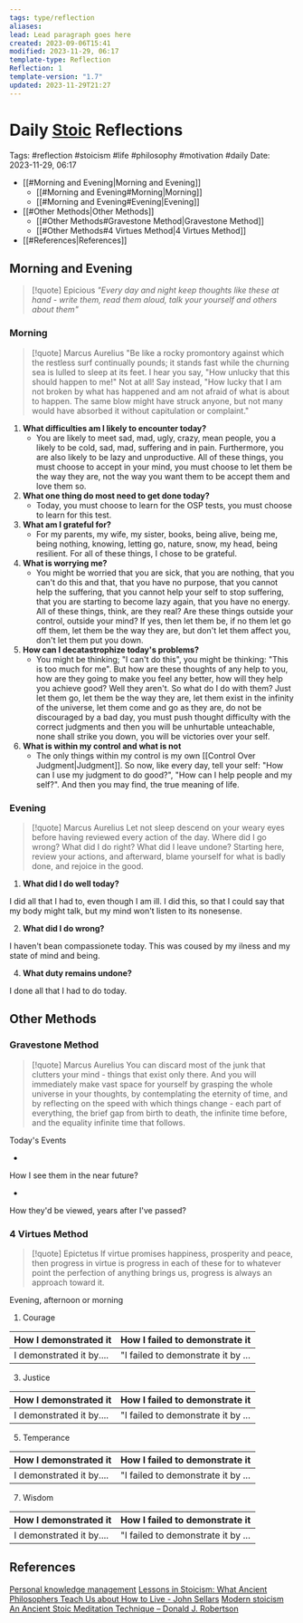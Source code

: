 ```yaml
---
tags: type/reflection
aliases: 
lead: Lead paragraph goes here
created: 2023-09-06T15:41
modified: 2023-11-29, 06:17
template-type: Reflection
Reflection: 1
template-version: "1.7"
updated: 2023-11-29T21:27
---
```



# Daily [Stoic](../SLIP-BOX/Stoicism.md) Reflections

Tags:  #reflection #stoicism #life #philosophy #motivation #daily 
Date: 2023-11-29, 06:17

- [[#Morning and Evening|Morning and Evening]]
	- [[#Morning and Evening#Morning|Morning]]
	- [[#Morning and Evening#Evening|Evening]]
- [[#Other Methods|Other Methods]]
	- [[#Other Methods#Gravestone Method|Gravestone Method]]
	- [[#Other Methods#4 Virtues Method|4 Virtues Method]]
- [[#References|References]]


## Morning and Evening

> [!quote] Epicious 
> _"Every day and night keep thoughts like these at hand - write them, read them aloud, talk your yourself and others about them"_

### Morning

> [!quote] Marcus Aurelius
> "Be like a rocky promontory against which the restless surf continually pounds; it stands fast while the churning sea is lulled to sleep at its feet. I hear you say, "How unlucky that this should happen to me!" Not at all! Say instead, "How lucky that I am not broken by what has happened and am not afraid of what is about to happen. The same blow might have struck anyone, but not many would have absorbed it without capitulation or complaint."

1. **What difficulties am I likely to encounter today?**
	- You are likely to meet sad, mad, ugly, crazy, mean people, you a likely to be cold, sad, mad, suffering and in pain. Furthermore, you are also likely to be lazy and unproductive. All of these things, you must choose to accept in your mind, you must choose to let them be the way they are, not the way you want them to be accept them and love them so. 
2. **What one thing do most need to get done today?**
	-  Today, you must choose to learn for the OSP tests, you must choose to learn for this test.
1. **What am I grateful for?**
	- For my parents, my wife, my sister, books, being alive, being me, being nothing, knowing, letting go, nature, snow, my head, being resilient. For all of these things, I chose to be grateful. 
2. **What is worrying me?**
	- You might be worried that you are sick, that you are nothing, that you can't do this and that, that you have no purpose, that you cannot help the suffering, that you cannot help your self to stop suffering, that you are starting to become lazy again, that you have no energy. All of these things, think, are they real? Are these things outside your control, outside your mind? If yes, then let them be, if no them let go off them, let them be the way they are, but don't let them affect you, don't let them put you down.
3. **How can I decatastrophize today's problems?**
	- You might be thinking; "I can't do this", you might be thinking: "This is too much for me". But how are these thoughts of any help to you, how are they going to make you feel any better, how will they help you achieve good? Well they aren't. So what do I do with them? Just let them go, let them be the way they are, let them exist in the infinity of the universe, let them come and go as they are, do not be discouraged by a bad day, you must push thought difficulty with the correct judgments and then you will be unhurtable unteachable, none shall strike you down, you will be victories over your self.
4. **What is within my control and what is not**
	- The only things within my control is my own [[Control Over Judgment|Judgment]]. So now, like every day, tell your self: "How can I use my judgment to do good?", "How can I help people and my self?". And then you may find, the true meaning of life.

### Evening

> [!quote] Marcus Aurelius
> Let not sleep descend on your weary eyes before having reviewed every action of the day. Where did I go wrong? What did I do right? What did I leave undone? Starting here, review your actions, and afterward, blame yourself for what is badly done, and rejoice in the good.

1. **What did I do well today?**

I did all that I had to, even though I am ill. I did this, so that I could say that my body might talk, but my mind won't listen to its nonesense.

2. **What did I do wrong?**

I haven't bean compassionete today. This was coused by my ilness and my state of mind and being.

4. **What duty remains undone?**

I done all that I had to do today.

## Other Methods

### Gravestone Method

> [!quote] Marcus Aurelius
> You can discard most of the junk that clutters your mind - things that exist only there. And you will immediately make vast space for yourself by grasping the whole universe in your thoughts, by contemplating the eternity of time, and by reflecting on the speed with which things change - each part of everything, the brief gap from birth to death, the infinite time before, and the equality infinite time that follows. 

Today's Events 

-

How I see them in the near future? 

-

How they'd be viewed, years after I've passed?

### 4 Virtues Method

> [!quote] Epictetus 
> If virtue promises happiness, prosperity and peace, then progress in virtue is progress in each of these for to whatever point the perfection of anything brings us, progress is always an approach toward it.

Evening, afternoon or morning

1. Courage 

| How I demonstrated it  | How I failed to demonstrate it |
| ------------------- | ---------------- |
| I demonstrated it by....                 | "I failed to demonstrate it by ...              |

3. Justice

| How I demonstrated it  | How I failed to demonstrate it |
| ------------------- | ---------------- |
| I demonstrated it by....                 | "I failed to demonstrate it by ...             

5. Temperance

| How I demonstrated it  | How I failed to demonstrate it |
| ------------------- | ---------------- |
| I demonstrated it by....                 | "I failed to demonstrate it by ...             

7. Wisdom

| How I demonstrated it  | How I failed to demonstrate it |
| ------------------- | ---------------- |
| I demonstrated it by....                 | "I failed to demonstrate it by ...             

## References

[Personal knowledge management](Personal%20knowledge%20management.md)
[Lessons in Stoicism: What Ancient Philosophers Teach Us about How to Live - John Sellars](https://books.google.cz/books/about/Lessons_in_Stoicism.html?id=ky84zQEACAAJ&redir_esc=y)
[Modern stoicism](https://modernstoicism.com/)
[An Ancient Stoic Meditation Technique – Donald J. Robertson](https://donaldrobertson.name/2017/03/22/an-ancient-stoic-meditation-technique/)


